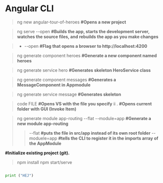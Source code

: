 # Angular CLI

> ng new angular-tour-of-heroes   **#Opens a new project**

> ng serve --open                 **#Builds the app, starts the development server, watches the source files, and rebuilds the app as you make changes**

> * --open                      **#Flag that opens a browser to http://localhost:4200**

> ng generate component heroes    **#Generate a new component named heroes**

> ng generate service hero        **#Generates skeleton HeroService class**

> ng generate component messages  **#Generates a MessageComponent in Appmodule**

> ng generate service message     **#Generates skeleton**
	
> code FILE                       **#Opens VS with the file you specify**
> ii .                            **#Opens current folder with GUI (Invoke Item)**


> ng generate module app-routing --flat --module=app	**#Generate a new module app-routing**
>> --flat **#puts the file in src/app instead of its own root folder**
>> --moduele=app **#tells the CLI to register it in the imports array of the AppModule**
	
**#Initialize existing project (git).**
> npm install
> npm start/serve 

```python

print ("HEJ")
```
